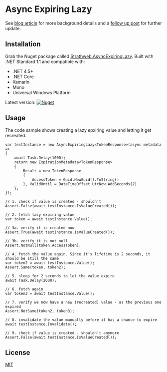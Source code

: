 # Async Expiring Lazy


See [blog article](https://www.strathweb.com/2016/11/lazy-async-initialization-for-expiring-objects/) for more background details and a [follow up post](https://www.strathweb.com/2021/07/eager-refresh-of-values-for-asyncexpiringlazy/) for further update.

## Installation

Grab the Nuget package called [Strathweb.AsyncExpiringLazy](https://www.nuget.org/packages/Strathweb.AsyncExpiringLazy/). Built with .NET Standard 1.1 and compatible with:

 - .NET 4.5+
 - .NET Core
 - Xamarin
 - Mono
 - Universal Windows Platform
 
Latest version: [![Nuget](http://img.shields.io/nuget/v/Strathweb.AsyncExpiringLazy.svg?maxAge=10800)](https://www.nuget.org/packages/Strathweb.AsyncExpiringLazy/)

## Usage

The code sample shows creating a lazy epxiring value and letting it get recreated.

```
var testInstance = new AsyncExpiringLazy<TokenResponse>(async metadata =>
{
    await Task.Delay(1000);
    return new ExpirationMetadata<TokenResponse>
    {
        Result = new TokenResponse
        {
            AccessToken = Guid.NewGuid().ToString()
        }, ValidUntil = DateTimeOffset.UtcNow.AddSeconds(2)
    };
});

// 1. check if value is created - shouldn't
Assert.False(await testInstance.IsValueCreated());

// 2. fetch lazy expiring value
var token = await testInstance.Value();

// 3a. verify it is created now
Assert.True(await testInstance.IsValueCreated());

// 3b. verify it is not null
Assert.NotNull(token.AccessToken);

// 4. fetch the value again. Since it's lifetime is 2 seconds, it should be still the same
var token2 = await testInstance.Value();
Assert.Same(token, token2);

// 5. sleep for 2 seconds to let the value expire
await Task.Delay(2000);

// 6. fetch again
var token3 = await testInstance.Value();

// 7. verify we now have a new (recreated) value - as the previous one expired
Assert.NotSame(token2, token3);

// 8. invalidate the value manually before it has a chance to expire
await testInstance.Invalidate();

// 9. check if value is created - shouldn't anymore
Assert.False(await testInstance.IsValueCreated());
```

## License

[MIT](https://github.com/filipw/async-expiring-lazy/blob/master/LICENSE)

